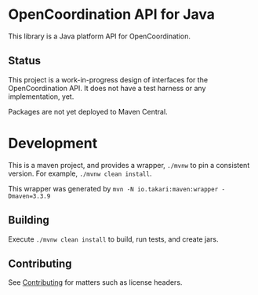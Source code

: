 # OpenCoordination API for Java

This library is a Java platform API for OpenCoordination.

## Status

This project is a work-in-progress design of interfaces for the OpenCoordination API. It does
not have a test harness or any implementation, yet.

Packages are not yet deployed to Maven Central.

# Development

This is a maven project, and provides a wrapper, `./mvnw` to pin a consistent
version. For example, `./mvnw clean install`.

This wrapper was generated by `mvn -N io.takari:maven:wrapper -Dmaven=3.3.9`

## Building

Execute `./mvnw clean install` to build, run tests, and create jars.

## Contributing

See [Contributing](CONTRIBUTING.md) for matters such as license headers.
